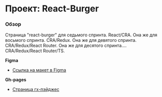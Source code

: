 # Проект: React-Burger

### Обзор

Страница "react-burger" для седьмого спринта. React/CRA.
Она же для восьмого спринта. CRA/Redux.
Она же для девятого спринта. CRA/Redux/React Router.
Она же для десятого спринта.... CRA/Redux/React Router/TS.

**Figma**

* [Ссылка на макет в Figma](https://www.figma.com/file/ocw9a6hNGeAejl4F3G9fp8/React-_-%D0%9F%D1%80%D0%BE%D0%B5%D0%BA%D1%82%D0%BD%D1%8B%D0%B5-%D0%B7%D0%B0%D0%B4%D0%B0%D1%87%D0%B8-(3-%D0%BC%D0%B5%D1%81%D1%8F%D1%86%D0%B0)_external_link?node-id=2974:2989)

**Gh-pages**

* [Страница гх-пэйджес](https://p298vytp0waer9hgq0n.github.io/react-burger/)

